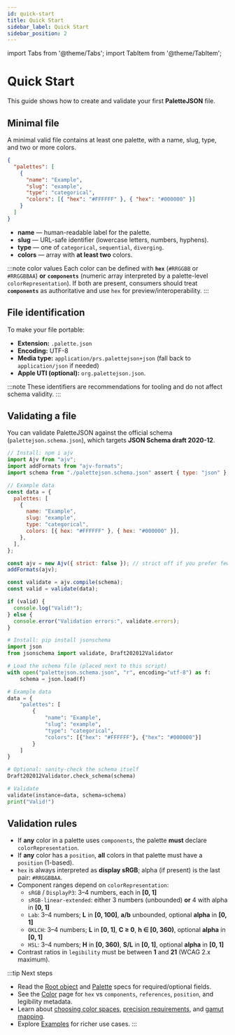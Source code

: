 ```yaml
---
id: quick-start
title: Quick Start
sidebar_label: Quick Start
sidebar_position: 2
---
```


import Tabs from '@theme/Tabs';
import TabItem from '@theme/TabItem';

# Quick Start

This guide shows how to create and validate your first **PaletteJSON** file.

## Minimal file

A minimal valid file contains at least one palette, with a name, slug, type, and two or more colors.

<Tabs>
  <TabItem value="node" label="Bare Minimum" default>

```json
{
  "palettes": [
    {
      "name": "Example",
      "slug": "example",
      "type": "categorical",
      "colors": [{ "hex": "#FFFFFF" }, { "hex": "#000000" }]
    }
  ]
}
```

  </TabItem>
</Tabs>

- **name** — human-readable label for the palette.
- **slug** — URL-safe identifier (lowercase letters, numbers, hyphens).
- **type** — one of `categorical`, `sequential`, `diverging`.
- **colors** — array with **at least two** colors.

:::note color values
Each color can be defined with **`hex`** (`#RRGGBB` or `#RRGGBBAA`) **or** **`components`** (numeric array interpreted by a palette-level `colorRepresentation`).
If both are present, consumers should treat **`components`** as authoritative and use `hex` for preview/interoperability.
:::

## File identification

To make your file portable:

- **Extension:** `.palette.json`
- **Encoding:** UTF-8
- **Media type:** `application/prs.palettejson+json` (fall back to `application/json` if needed)
- **Apple UTI (optional):** `org.palettejson.json`.

:::note
These identifiers are recommendations for tooling and do not affect schema validity.
:::

## Validating a file

You can validate PaletteJSON against the official schema (`palettejson.schema.json`), which targets **JSON Schema draft 2020-12**.

<Tabs>
  <TabItem value="node" label="Node.js (AJV v8)" default>

```js
// Install: npm i ajv
import Ajv from "ajv";
import addFormats from "ajv-formats";
import schema from "./palettejson.schema.json" assert { type: "json" };

// Example data
const data = {
  palettes: [
    {
      name: "Example",
      slug: "example",
      type: "categorical",
      colors: [{ hex: "#FFFFFF" }, { hex: "#000000" }],
    },
  ],
};

const ajv = new Ajv({ strict: false }); // strict off if you prefer fewer warnings
addFormats(ajv);

const validate = ajv.compile(schema);
const valid = validate(data);

if (valid) {
  console.log("Valid!");
} else {
  console.error("Validation errors:", validate.errors);
}
```

  </TabItem>

  <TabItem value="python" label="Python (jsonschema)">

```python
# Install: pip install jsonschema
import json
from jsonschema import validate, Draft202012Validator

# Load the schema file (placed next to this script)
with open("palettejson.schema.json", "r", encoding="utf-8") as f:
    schema = json.load(f)

# Example data
data = {
    "palettes": [
        {
            "name": "Example",
            "slug": "example",
            "type": "categorical",
            "colors": [{"hex": "#FFFFFF"}, {"hex": "#000000"}]
        }
    ]
}

# Optional: sanity-check the schema itself
Draft202012Validator.check_schema(schema)

# Validate
validate(instance=data, schema=schema)
print("Valid!")
```

  </TabItem>
</Tabs>

## Validation rules

- If **any** color in a palette uses `components`, the palette **must** declare `colorRepresentation`.
- If **any** color has a `position`, **all** colors in that palette must have a `position` (1-based).
- `hex` is always interpreted as **display sRGB**; alpha (if present) is the last pair: `#RRGGBBAA`.
- Component ranges depend on `colorRepresentation`:
  - `sRGB` / `DisplayP3`: 3–4 numbers, each in **[0, 1]**
  - `sRGB-linear-extended`: either 3 numbers (unbounded) **or** 4 with alpha in **[0, 1]**
  - `Lab`: 3–4 numbers; **L** in **[0, 100]**, **a/b** unbounded, optional **alpha** in **[0, 1]**
  - `OKLCH`: 3–4 numbers; **L** in **[0, 1]**, **C ≥ 0**, **h ∈ [0, 360)**, optional **alpha** in **[0, 1]**
  - `HSL`: 3–4 numbers; **H** in **[0, 360)**, **S/L** in **[0, 1]**, optional **alpha** in **[0, 1]**
- Contrast ratios in `legibility` must be between **1** and **21** (WCAG 2.x maximum).

:::tip Next steps

- Read the [Root object](./spec/root) and [Palette](./spec/palette) specs for required/optional fields.
- See the [Color](./spec/color) page for `hex` vs `components`, `references`, `position`, and legibility metadata.
- Learn about [choosing color spaces](./guides/choosing-color-spaces), [precision requirements](./guides/precision-and-accuracy), and [gamut mapping](./guides/gamut-mapping).
- Explore [Examples](./examples) for richer use cases.
  :::
